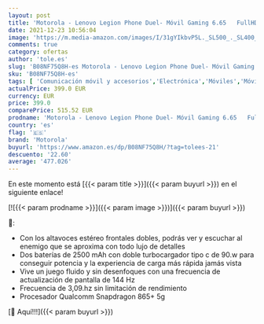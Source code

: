 ```yaml
---
layout: post
title: 'Motorola - Lenovo Legion Phone Duel- Móvil Gaming 6.65   FullHD  Snapdragon 865+ 5G  12GB RAM  512 GB UFS 3.1  Tarjeta gráfica Qualcomm Adreno 650  Android 10  Rojo [Versión ES/PT]'
date: 2021-12-23 10:56:04
image: 'https://m.media-amazon.com/images/I/31gYIkbvP5L._SL500_._SL400_.jpg'
comments: true
category: ofertas
author: 'tole.es'
slug: 'B08NF75Q8H-es Motorola - Lenovo Legion Phone Duel- Móvil Gaming 6.65...'
sku: 'B08NF75Q8H-es'
tags: [ 'Comunicación móvil y accesorios','Electrónica','Móviles','Móviles y smartphones libres','android','motorola', ]
actualPrice: 399.0 EUR
currency: EUR
price: 399.0
comparePrice: 515.52 EUR
prodname: 'Motorola - Lenovo Legion Phone Duel- Móvil Gaming 6.65   FullHD  Snapdragon 865+ 5G  12GB RAM  512 GB UFS 3.1  Tarjeta gráfica Qualcomm Adreno 650  Android 10  Rojo [Versión ES/PT]'
country: 'es'
flag: '🇪🇸'
brand: 'Motorola'
buyurl: 'https://www.amazon.es/dp/B08NF75Q8H/?tag=tolees-21'
descuento: '22.60'
average: '477.026'
---
```


En este momento está [{{< param title >}}]({{< param buyurl >}}) en el siguiente enlace!

[![{{< param prodname >}}]({{< param image >}})]({{< param buyurl >}})

🔎:

- Con los altavoces estéreo frontales dobles, podrás ver y escuchar al enemigo que se aproxima con todo lujo de detalles
- Dos baterías de 2500 mAh con doble turbocargador tipo c de 90.w para conseguir potencia y la experiencia de carga más rápida jamás vista
- Vive un juego fluido y sin desenfoques con una frecuencia de actualización de pantalla de 144 Hz
- Frecuencia de 3,09.hz sin limitación de rendimiento
- Procesador Qualcomm Snapdragon 865+ 5g

[🛒 Aquí!!!]({{< param buyurl >}})
